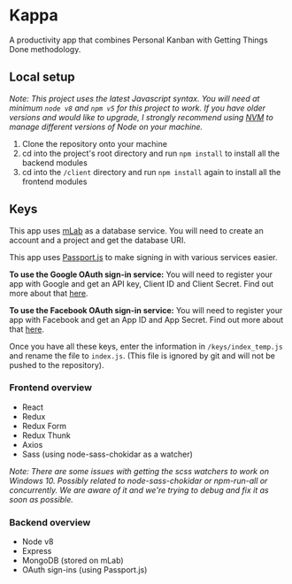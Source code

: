 # Kappa

A productivity app that combines Personal Kanban with Getting Things Done methodology.

## Local setup
*Note: This project uses the latest Javascript syntax. You will need at minimum `node v8` and `npm v5`  for this project to work. If you have older versions and would like to upgrade, I strongly recommend using [NVM](https://github.com/creationix/nvm) to manage different versions of Node on your machine.*

 1. Clone the repository onto your machine
 2. cd into the project's root directory and run `npm install` to install all the backend modules
 3. cd into the `/client` directory and run `npm install` again to install all the frontend modules

## Keys
This app uses [mLab](https://mlab.com/) as a database service. You will need to create an account and a project and get the database URI.

This app uses [Passport.js](http://www.passportjs.org/) to make signing in with various services easier.

**To use the Google OAuth sign-in service:**
You will need to register your app with Google and get an API key, Client ID and Client Secret. Find out more about that [here](https://developers.google.com/identity/sign-in/web/devconsole-project).

**To use the Facebook OAuth sign-in service:**
You will need to register your app with Facebook and get an App ID and App Secret. Find out more about that [here](https://developers.facebook.com/docs/apps/register).

Once you have all these keys, enter the information in `/keys/index_temp.js` and rename the file to `index.js`. (This file is ignored by git and will not be pushed to the repository).

### Frontend overview

 - React
 - Redux
 - Redux Form
 - Redux Thunk
 - Axios
 - Sass (using node-sass-chokidar as a watcher)

*Note: There are some issues with getting the scss watchers to work on Windows 10. Possibly related to node-sass-chokidar or npm-run-all or concurrently. We are aware of it and we're trying to debug and fix it as soon as possible.*

### Backend overview

 - Node v8
 - Express
 - MongoDB (stored on mLab)
 - OAuth sign-ins (using Passport.js)